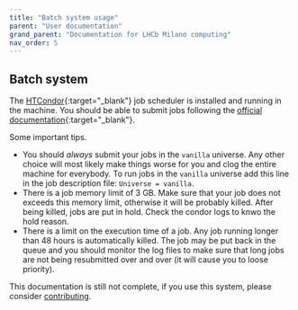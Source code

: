 ```yaml
---
title: "Batch system usage"
parent: "User documentation"
grand_parent: "Documentation for LHCb Milano computing"
nav_order: 5
---
```


## Batch system

The [HTCondor](https://research.cs.wisc.edu/htcondor/){:target="_blank"} job scheduler is installed and running in the machine.
You should be able to submit jobs following the [official documentation](https://htcondor.readthedocs.io/en/latest/){:target="_blank"}.

Some important tips.

- You should _always_ submit your jobs in the `vanilla` universe. Any other choice will most likely make things worse for you and clog the entire machine for everybody. To run jobs in the `vanilla` universe add this line in the job description file: `Universe = vanilla`.
- There is a job memory limit of 3 GB. Make sure that your job does not exceeds this memory limit, otherwise it will be probably killed. After being killed, jobs are put in hold. Check the condor logs to knwo the hold reason.
- There is a limit on the execution time of a job. Any job running longer than 48 hours is automatically killed. The job may be put back in the queue and you should monitor the log files to make sure that long jobs are not being resubmitted over and over (it will cause you to loose priority).

This documentation is still not complete, if you use this system, please consider [contributing](https://github.com/LHCb-Milano/LHCb-MI-Computing).
